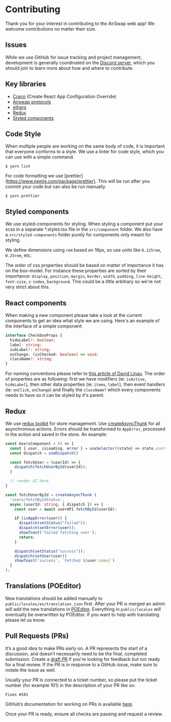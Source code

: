 # Contributing

Thank you for your interest in contributing to the AirSwap web app! We welcome contributions no matter their size.

## Issues

While we use GitHub for issue tracking and project management, development is generally coordinated on the [Discord server](https://chat.airswap.io/), which you should join to learn more about how and where to contribute.

## Key libraries

- [Craco](https://www.npmjs.com/package/@craco/craco) (Create React App Configuration Override)
- [Airswap protocols](https://github.com/airswap/airswap-protocols)
- [ethers](https://docs.ethers.io/)
- [Redux](https://redux-toolkit.js.org/)
- [Styled components](https://www.npmjs.com/package/styled-components)

## Code Style

When multiple people are working on the same body of code, it is important that everyone conforms to a style. We use a linter for code style, which you can use with a simple command.

```
$ yarn lint
```

For code formatting we use [prettier](https://www.npmjs.com/package/prettier}. This will be run after you commit your code but can also be run manually. 

```
$ yarn prettier
```

## Styled components

We use styled-components for styling. When styling a component put your scss in a separate *.styles.tsx file in the `src/component` folder. We also have a `src/styled-components` folder purely for components only meant for styling.

We define dimensions using `rem` based on 16px, so use units like `0.125rem`, `0.25rem`, etc.

The order of css properties should be based on matter of importance it has on the box-model. For instance these properties are sorted by their importance: `display`, `position`, `margin`, `border`, `width`, `padding`, `line-height`, `font-size`, `z-index`, `background`. This could be a little arbitrary so we're not very strict about this. 
## React components

When making a new component please take a look at the current components to get an idea what style we are using. Here's an example of the interface of a simple component:

```typescript
interface CheckboxProps {
  hideLabel?: boolean;
  label: string;
  subLabel?: string;
  onChange: (isChecked: boolean) => void;
  className?: string;
}
```

For naming conventions please refer to [this article of David Linau](https://dlinau.wordpress.com/2016/02/22/how-to-name-props-for-react-components/).
The order of properties are as following: first we have modifiers (ie: `isActive`, `hideLabel`), then other data properties (ie: `items`, `label`), then event handlers (ie: `onClick`, `onChange`) and finally the `className?` which every components needs to have so it can be styled by it's parent.

## Redux

We use [redux toolkit](https://redux-toolkit.js.org) for store management. Use [createAsyncThunk](https://redux-toolkit.js.org/api/createAsyncThunk) for all asynchronous actions. Errors should be transformed to `AppError`, processed in the action and saved in the store. An example:

```typescript
const UsersComponent = () => {
  const { user, isLoading, error } = useSelector((state) => state.users)
  const dispatch = useDispatch()

  const fetchUser = (userId) => {
    dispatch(fetchUserById(userId));
  }

  // render UI here
}
```

```typescript
const fetchUserById = createAsyncThunk (
  'users/fetchByIdStatus',
  async (userId: string, { dispatch }) => {
    const user = await userAPI.fetchById(userId);

    if (isAppError(user)) {
      dispatch(setStatus("failed"));
      dispatch(setError(user));
      showToast('failed fetching user');
      return;
    }

    dispatch(setStatus("success"));
    dispatch(setUser(user))
    showToast('success', `Fetched ${user.name}`)
  }
);
```

## Translations (POEditor)

New translations should be added manually to `public/locales/en/translation.json` first. After your PR is merged an admin will add the new translations in [POEditor](https://poeditor.com/). Everything in `public/locales` will eventually be overwritten by POEditor. If you want to help with translating please let us know.

## Pull Requests (PRs)

It’s a good idea to make PRs early on. A PR represents the start of a discussion, and doesn’t necessarily need to be the final, completed submission. Create a [draft PR](https://github.blog/2019-02-14-introducing-draft-pull-requests/) if you're looking for feedback but not ready for a final review. If the PR is in response to a GitHub issue, make sure to notate the issue as well.

Usually your PR is connected to a ticket number, so please put the ticket number (for example 101) in the description of your PR like so:

`Fixes #101`

GitHub’s documentation for working on PRs is available [here](https://help.github.com/en/github/collaborating-with-issues-and-pull-requests/about-pull-requests).

Once your PR is ready, ensure all checks are passing and request a review.
